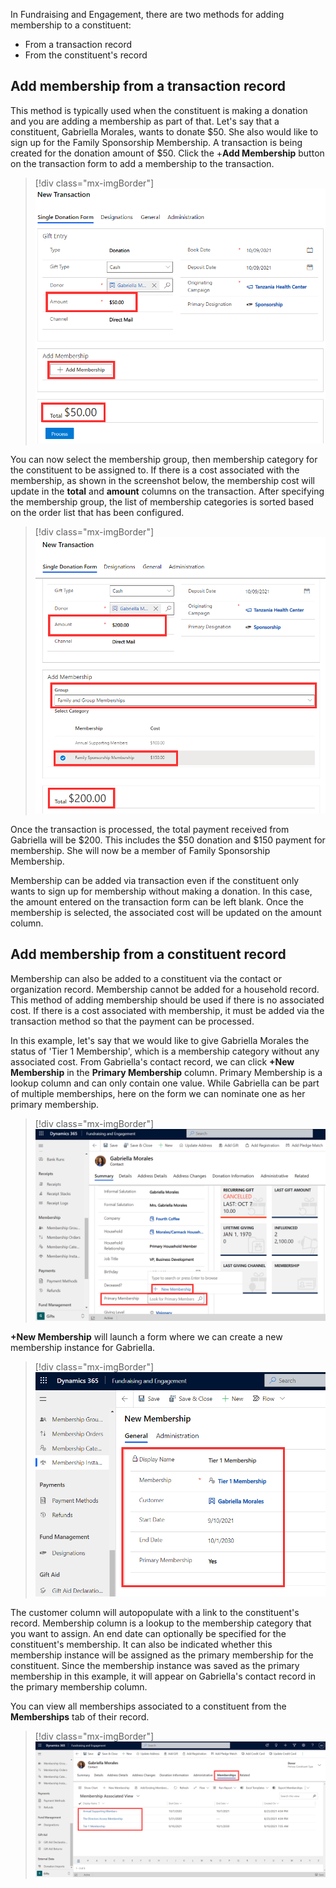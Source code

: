 In Fundraising and Engagement, there are two methods for adding membership to a constituent:

- From a transaction record
- From the constituent's record

## Add membership from a transaction record

This method is typically used when the constituent is making a donation and you are adding a membership as part of that. Let's say that a constituent, Gabriella Morales, wants to donate \$50. She also would like to sign up for the Family Sponsorship Membership. 
A transaction is being created for the donation amount of \$50. Click the +**Add Membership** button on the transaction form to add a membership to the transaction.

> [!div class="mx-imgBorder"]
> [![Screenshot of a new transaction with amount, add membership button, and total highlighted.](../media/new-transaction.png)](../media/new-transaction.png#lightbox)

You can now select the membership group, then membership category for the constituent to be assigned to. If there is a cost associated with the membership, as shown in the screenshot below, the membership cost will update in the **total** and **amount** columns on the transaction. After specifying the membership group, the list of membership categories is sorted based on the order list that has been configured.

> [!div class="mx-imgBorder"]
> [![Screenshot of a new transaction with amount, membership group, and total highlighted.](../media/membership-group.png)](../media/membership-group.png#lightbox)

Once the transaction is processed, the total payment received from Gabriella will be \$200. 
This includes the \$50 donation 
and \$150 payment for membership. She will now be a member of Family Sponsorship Membership.

Membership can be added via transaction even if the constituent only wants to sign up for membership without making a donation. In this case, the amount entered on the transaction form can be left blank. Once the membership is selected, the associated cost will be updated on the amount column.

## Add membership from a constituent record

Membership can also be added to a constituent via the contact or organization record. Membership cannot be added for a household record. This method of adding membership should be used if there is no associated cost. If there is a cost associated with membership, it must be added via the transaction method so that the payment can be processed.

In this example, let's say that we would like to give Gabriella Morales the status of 'Tier 1 Membership', which is a membership category without any associated cost. From Gabriella's contact record, we can click **+New Membership** in the **Primary Membership** column. Primary Membership is a lookup column and can only contain one value. While Gabriella can be part of multiple memberships, here on the form we can nominate one as her primary membership.

> [!div class="mx-imgBorder"]
> [![Screenshot of the contact summary with the primary membership field highlighted.](../media/primary-membership.png)](../media/primary-membership.png#lightbox)

**+New Membership** will launch a form where we can create a new membership instance for Gabriella.

> [!div class="mx-imgBorder"]
> [![Screenshot of the new membership form with general information displayed.](../media/new-membership-general.png)](../media/new-membership-general.png#lightbox)

The customer column will autopopulate with a link to the constituent's record. Membership column is a lookup to the membership category that you want to assign. An end date can optionally be specified for the constituent's membership. It can also be indicated whether this membership instance will be assigned as the primary membership for the constituent. Since the membership instance was saved as the primary membership in this example, it will appear on Gabriella's contact record in the primary membership column.

You can view all memberships associated to a constituent from the **Memberships** tab of their record.

> [!div class="mx-imgBorder"]
> [![Screenshot of the membership associated view from the memberships tab.](../media/all-memberships.png)](../media/all-memberships.png#lightbox)

